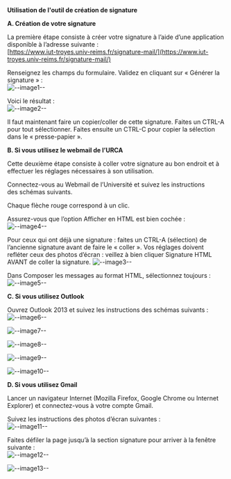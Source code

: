 **Utilisation de l'outil de création de signature**

**A. Création de votre signature**

La première étape consiste à créer votre signature à l’aide d’une application disponible à l’adresse suivante :  
[https://www.iut-troyes.univ-reims.fr/signature-mail/](https://www.iut-troyes.univ-reims.fr/signature-mail/)

Renseignez les champs du formulaire. Validez en cliquant sur « Générer la signature » :  
![--image1--](https://raw.githubusercontent.com/brahimmachkouri/signature-mail/main/images/new_image1.png)

Voici le résultat :  
![--image2--](https://raw.githubusercontent.com/brahimmachkouri/signature-mail/main/images/new_image2.jpg)  

Il faut maintenant faire un copier/coller de cette signature. Faites un CTRL-A pour tout sélectionner. Faites ensuite un CTRL-C pour copier la sélection dans le « presse-papier ».

**B. Si vous utilisez le webmail de l’URCA**

Cette deuxième étape consiste à coller votre signature au bon endroit et à effectuer les réglages nécessaires à son utilisation.

Connectez-vous au Webmail de l’Université et suivez les instructions des schémas suivants.

Chaque flèche rouge correspond à un clic.


Assurez-vous que l’option Afficher en HTML est bien cochée :
![--image4--](https://raw.githubusercontent.com/brahimmachkouri/signature-mail/main/images/new_roundcube2.png)  

Pour ceux qui ont déjà une signature : faites un CTRL-A (sélection) de l’ancienne signature avant de faire le « coller ».
Vos réglages doivent refléter ceux des photos d’écran : veillez à bien cliquer Signature HTML AVANT de coller la signature. 
![--image3--](https://raw.githubusercontent.com/brahimmachkouri/signature-mail/main/images/new_roundcube1.png)  

 Dans Composer les messages au format HTML, sélectionnez toujours :
![--image5--](https://raw.githubusercontent.com/brahimmachkouri/signature-mail/main/images/new_roundcube3.png)  
 
**C. Si vous utilisez Outlook**

Ouvrez Outlook 2013 et suivez les instructions des schémas suivants :  
![--image6--](https://raw.githubusercontent.com/brahimmachkouri/signature-mail/main/images/new_outlook1.jpg)  

![--image7--](https://raw.githubusercontent.com/brahimmachkouri/signature-mail/main/images/new_outlook2.jpg)  

![--image8--](https://raw.githubusercontent.com/brahimmachkouri/signature-mail/main/images/new_outlook3.jpg)  

![--image9--](https://raw.githubusercontent.com/brahimmachkouri/signature-mail/main/images/new_outlook4.jpg)  

![--image10--](https://raw.githubusercontent.com/brahimmachkouri/signature-mail/main/images/new_outlook5.jpg)  

**D. Si vous utilisez Gmail**

Lancer un navigateur Internet (Mozilla Firefox, Google Chrome ou Internet Explorer) et connectez-vous à votre compte Gmail.

Suivez les instructions des photos d’écran suivantes :  
![--image11--](https://raw.githubusercontent.com/brahimmachkouri/signature-mail/main/images/new_gmail1.jpg)  

Faites défiler la page jusqu’à la section signature pour arriver à la fenêtre suivante :  
![--image12--](https://raw.githubusercontent.com/brahimmachkouri/signature-mail/main/images/new_gmail2.jpg)  

![--image13--](https://raw.githubusercontent.com/brahimmachkouri/signature-mail/main/images/new_gmail3.jpg)  


  


